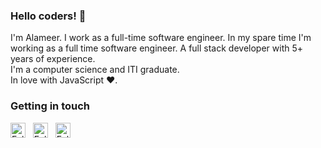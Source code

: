 ### Hello coders! 🎉

I'm Alameer. I work as a full-time software engineer. In my spare time I'm working as a full time software engineer.
A full stack developer with 5+ years of experience.<br>
I'm a computer science and ITI graduate. <br>
In love with JavaScript ❤.


### Getting in touch

<a href="https://twitter.com/itisalameer" title="Follow me on Twitter">
  <img
    width="24"
    alt="Follow me on Twitter"
    src="https://raw.githubusercontent.com/trekhleb/trekhleb/master/assets/icons/twitter.svg"
  /></a>
&nbsp;
<a href="https://www.linkedin.com/in/alameer-ashraf/" title="Follow me on LinkedIn">
  <img
    width="24"
    alt="Follow me on LinkedIn"
    src="https://raw.githubusercontent.com/trekhleb/trekhleb/master/assets/icons/linkedin.svg"
  /></a>
&nbsp;
<a href="https://medium.com/@alameerashraf" title="Follow me on Medium">
  <img
    width="24"
    alt="Follow me on Medium"
    src="https://raw.githubusercontent.com/trekhleb/trekhleb/master/assets/icons/medium.svg"
  /></a>
